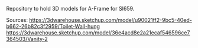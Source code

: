 Repository to hold 3D models for A-Frame for SI659.

Sources:
https://3dwarehouse.sketchup.com/model/u90021ff2-9bc5-40ed-b662-26b82c3f2959/Toilet-Wall-hung
https://3dwarehouse.sketchup.com/model/36e4acd8e2a21ecaf546596ce7364503/Vanity-2
